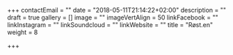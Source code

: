+++
contactEmail = ""
date = "2018-05-11T21:14:22+02:00"
description = ""
draft = true
gallery = []
image = ""
imageVertAlign = 50
linkFacebook = ""
linkInstagram = ""
linkSoundcloud = ""
linkWebsite = ""
title = "Røst.en"
weight = 8

+++

